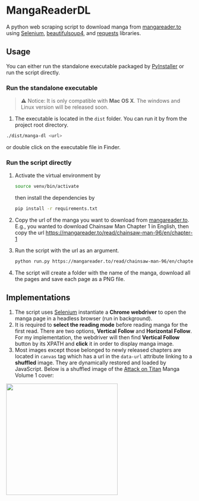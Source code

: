 # MangaReaderDL

A python web scraping script to download manga from [mangareader.to](http://mangareader.to/) using [Selenium](https://pypi.org/project/selenium/), [beautifulsoup4](https://pypi.org/project/beautifulsoup4/), and [requests](https://pypi.org/project/requests/) libraries.

## Usage

You can either run the standalone executable packaged by [PyInstaller](https://pypi.org/project/pyinstaller/) or run the script directly.

### Run the standalone executable

>  ⚠️ Notice: It is only compatible with **Mac OS X**. The 
> windows and Linux version will be released soon.

1. The executable is located in the `dist` folder. You can run it by from the project root directory.

```bash
./dist/manga-dl <url>
```
or double click on the executable file in Finder.

### Run the script directly

1. Activate the virtual environment by

    ```bash
    source venv/bin/activate
    ```
    
    then install the dependencies by

    ```bash
    pip install -r requirements.txt
    ```

2. Copy the url of the manga you want to download from [mangareader.to](http://mangareader.to/). E.g., you wanted to download Chainsaw Man Chapter 1 in English, then copy the url https://mangareader.to/read/chainsaw-man-96/en/chapter-1

3.  Run the script with the url as an argument. 

    ```bash
    python run.py https://mangareader.to/read/chainsaw-man-96/en/chapter-1
    ```
4.  The script will create a folder with the name of the manga, download all the pages and save each page as a PNG file.

## Implementations

1.  The script uses [Selenium](https://pypi.org/project/selenium/) instantiate a **Chrome webdriver** to open the manga page in a headless browser (run in background).
2.  It is required to **select the reading mode** before reading manga for the first read. There are two options, **Vertical Follow** and **Horizontal Follow**. For my implementation, the webdriver will then find **Vertical Follow** button by its XPATH and **click** it in order to display manga image.
3. Most images except those belonged to newly released chapters are located in `canvas` tag which has a url in the `data-url` attribute linking to a **shuffled** image. They are dynamically restored and loaded by JavaScript. Below is a shuffled image of the [Attack on Titan](https://en.wikipedia.org/wiki/Attack_on_Titan) Manga Volume 1 cover:

<img align="center" src="https://c-1.mreadercdn.com/_v2/0/0dcb8f9eaacfd940603bd75c7c152919c72e45517dcfb1087df215e3be94206cfdf45f64815888ea0749af4c0ae5636fabea0abab8c2e938ab3ad7367e9bfa52/52/f3/52f3b6d9ac0123042cebb6fd7839fda6/52f3b6d9ac0123042cebb6fd7839fda6_1900.jpeg?t=515363393022bbd440b0b7d9918f291a&ttl=1908547557" height=300 />
